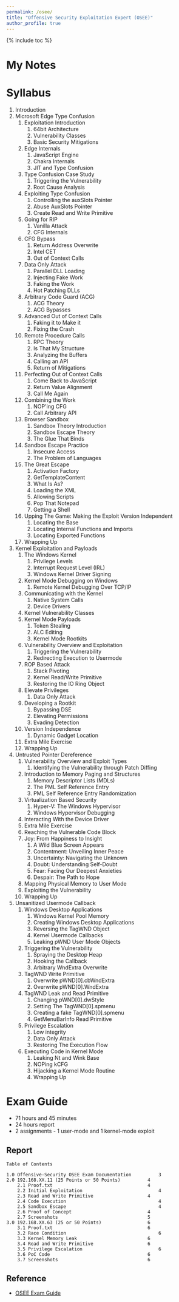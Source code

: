 ```yaml
---
permalink: /osee/
title: "Offensive Security Exploitation Expert (OSEE)"
author_profile: true
---
```


{% include toc %}

# My Notes


# Syllabus

1.	Introduction
2.	Microsoft Edge Type Confusion
    1.	Exploitation Introduction
        1.	64bit Architecture
        2.	Vulnerability Classes
        3.	Basic Security Mitigations
    2.	Edge Internals
        1.	JavaScript Engine
        2.	Chakra Internals
        3.	JIT and Type Confusion
    3.	Type Confusion Case Study
        1.	Triggering the Vulnerability
        2.	Root Cause Analysis
    4.	Exploiting Type Confusion
        1.	Controlling the auxSlots Pointer
        2.	Abuse AuxSlots Pointer
        3.	Create Read and Write Primitive
    5.	Going for RIP
        1.	Vanilla Attack
        2.	CFG Internals
    6.	CFG Bypass
        1.	Return Address Overwrite
        2.	Intel CET
        3.	Out of Context Calls
    7.	Data Only Attack
        1.	Parallel DLL Loading
        2.	Injecting Fake Work
        3.	Faking the Work
        4.	Hot Patching DLLs
    8.	Arbitrary Code Guard (ACG)
        1.	ACG Theory
        2.	ACG Bypasses
    9.	Advanced Out of Context Calls
        1.	Faking it to Make it
        2.	Fixing the Crash
    10. Remote Procedure Calls
        1.	RPC Theory
        2.	Is That My Structure
        3.	Analyzing the Buffers
        4.	Calling an API
        5.	Return of Mitigations
    11. Perfecting Out of Context Calls
        1.	Come Back to JavaScript
        2.	Return Value Alignment
        3.	Call Me Again
    12. Combining the Work
        1.	NOP'ing CFG
        2.	Call Arbitrary API
    13. Browser Sandbox
        1.	Sandbox Theory Introduction
        2.	Sandbox Escape Theory
        3.	The Glue That Binds
    14. Sandbox Escape Practice
        1.	Insecure Access
        2.	The Problem of Languages
    15. The Great Escape
        1.	Activation Factory
        2.	GetTemplateContent
        3.	What Is As?
        4.	Loading the XML
        5.	Allowing Scripts
        6.	Pop That Notepad
        7.	Getting a Shell
    16. Upping The Game: Making the Exploit Version Independent
        1.	Locating the Base
        2.	Locating Internal Functions and Imports
        3.	Locating Exported Functions
    17. Wrapping Up
3.	Kernel Exploitation and Payloads
    1.	The Windows Kernel
        1.	Privilege Levels
        2.	Interrupt Request Level (IRL)
        3.	Windows Kernel Driver Signing
    2.	Kernel Mode Debugging on Windows
        1.	Remote Kernel Debugging Over TCP/IP
    3.	Communicating with the Kernel
        1.	Native System Calls
        2.	Device Drivers
    4.	Kernel Vulnerability Classes
    5.	Kernel Mode Payloads
        1.	Token Stealing
        2.	ALC Editing
        3.	Kernel Mode Rootkits
    6.	Vulnerability Overview and Exploitation
        1.	Triggering the Vulnerability
        2.	Redirecting Execution to Usermode
    7.	ROP Based Attack
        1.	Stack Pivoting
        2.	Kernel Read/Write Primitive
        3.	Restoring the IO Ring Object
    8.	Elevate Privileges
        1.	Data Only Attack
    9.	Developing a Rootkit
        1.	Bypassing DSE
        2.	Elevating Permissions
        3.	Evading Detection
    10.	Version Independence
        1.	Dynamic Gadget Location
    11.	Extra Mile Exercise
    12.	Wrapping Up
4.	Untrusted Pointer Dereference
    1.	Vulnerability Overview and Exploit Types
        1.	Identifying the Vulnerability through Patch Diffing
    2.	Introduction to Memory Paging and Structures
        1.	Memory Descriptor Lists (MDLs)
        2.	The PML Self Reference Entry
        3.	PML Self Reference Entry Randomization
    3.	Virtualization Based Security
        1.	Hyper-V: The Windows Hypervisor
        2.	Windows Hypervisor Debugging
    4.	Interacting With the Device Driver
    5.	Extra Mile Exercise
    6.	Reaching the Vulnerable Code Block
    7.	Joy: From Happiness to Insight
        1.	A Wild Blue Screen Appears
        2.	Contentment: Unveiling Inner Peace
        3.	Uncertainty: Navigating the Unknown
        4.	Doubt: Understanding Self-Doubt
        5.	Fear: Facing Our Deepest Anxieties
        6.	Despair: The Path to Hope
    8.	Mapping Physical Memory to User Mode
    9.	Exploiting the Vulnerability
    10.	Wrapping Up
5.	Unsanitized Usermode Callback
    1.	Windows Desktop Applications
        1.	Windows Kernel Pool Memory
        2.	Creating Windows Desktop Applications
        3.	Reversing the TagWND Object
        4.	Kernel Usermode Callbacks
        5.	Leaking pWND User Mode Objects
    2.	Triggering the Vulnerability
        1.	Spraying the Desktop Heap
        2.	Hooking the Callback
        3.	Arbitrary WndExtra Overwrite
    3.	TagWND Write Primitive
        1.	Overwrite pWND[0].cbWndExtra
        2.	Overwrite pWND[0].WndExtra
    4.	TagWND Leak and Read Primitive
        1.	Changing pWND[0].dwStyle
        2.	Setting The TagWND[0].spmenu
        3.	Creating a fake TagWND[0].spmenu
        4.	GetMenuBarInfo Read Primitive
    5.	Privilege Escalation
        1.	Low integrity
        2.	Data Only Attack
        3.	Restoring The Execution Flow
    6.	Executing Code in Kernel Mode
        1.	Leaking Nt and Wink Base
        2.	NOPing kCFG
        3.	Hijacking a Kernel Mode Routine
        4.	Wrapping Up



# Exam Guide
- 71 hours and 45 minutes
- 24 hours report
- 2 assignments - 1 user-mode and 1 kernel-mode exploit

## Report
```
Table of Contents

1.0 Offensive-Security OSEE Exam Documentation	        3
2.0 192.168.XX.11 (25 Points or 50 Points)	        4
    2.1 Proof.txt	                                4
    2.2 Initial Exploitation	                        4
    2.3 Read and Write Primitive	                4
    2.4 Code Execution	                                4
    2.5 Sandbox Escape	                                4
    2.6 Proof of Concept	                        4
    2.7 Screenshots	                                5
3.0 192.168.XX.63 (25 or 50 Points)	                6
    3.1 Proof.txt	                                6
    3.2 Race Condition	                                6
    3.3 Kernel Memory Leak	                        6
    3.4 Read and Write Primitive	                6
    3.5 Privilege Escalation	                        6
    3.6 PoC Code	                                6
    3.7 Screenshots	                                6
```

## Reference
- [OSEE Exam Guide](https://help.offsec.com/hc/en-us/articles/360046458732-EXP-401-Advanced-Windows-Exploitation-OSEE-Exam-Guide "OSEE Exam Guide")